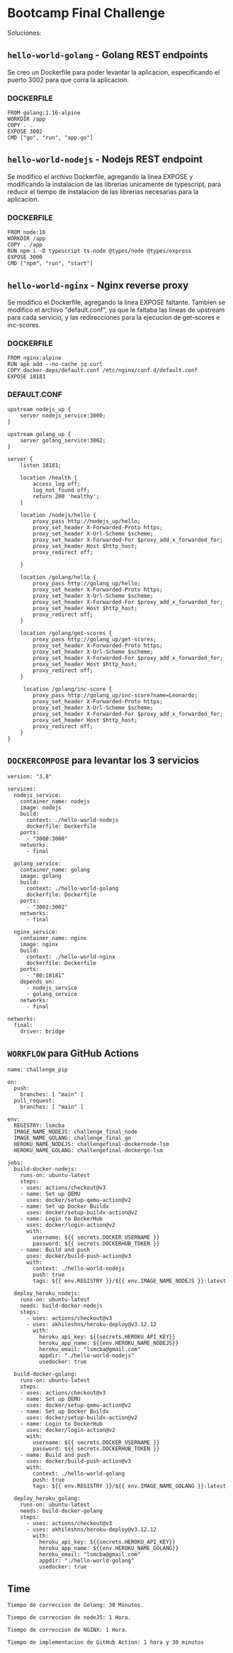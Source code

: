 # Bootcamp Final Challenge

Soluciones:

## `hello-world-golang` - Golang REST endpoints

Se creo un Dockerfile para poder levantar la aplicacion, especificando el puerto 3002 para que corra la aplicacion.

### DOCKERFILE
```
FROM golang:1.16-alpine
WORKDIR /app
COPY . .
EXPOSE 3002
CMD ["go", "run", "app.go"]
```

## `hello-world-nodejs` - Nodejs REST endpoint

Se modifico el archivo Dockerfile, agregando la linea EXPOSE y modificando la instalacion de las librerias unicamente de typescript, para reducir el tiempo de 
instalacion de las librerias necesarias para la aplicacion. 

### DOCKERFILE
```
FROM node:16
WORKDIR /app
COPY . /app
RUN npm i -D typescript ts-node @types/node @types/express
EXPOSE 3000
CMD ["npm", "run", "start"]
```

## `hello-world-nginx` - Nginx reverse proxy

Se modifico el Dockerfile, agregando la linea EXPOSE faltante. Tambien se modifico el archivo "default.conf", ya que le faltaba las lineas de upstream para 
cada servicio, y las redirecciones para la ejecucion de get-scores e inc-scores.

### DOCKERFILE
```
FROM nginx:alpine
RUN apk add --no-cache jq curl
COPY docker-deps/default.conf /etc/nginx/conf.d/default.conf
EXPOSE 18181
```

### DEFAULT.CONF

```
upstream nodejs_up { 
    server nodejs_service:3000;
}

upstream golang_up {
    server golang_service:3002;
}

server {
    listen 18181;
   
    location /health {
        access_log off;
        log_not_found off;
        return 200 'healthy';
    }

    location /nodejs/hello {
        proxy_pass http://nodejs_up/hello;
        proxy_set_header X-Forwarded-Proto https;
		proxy_set_header X-Url-Scheme $scheme;
		proxy_set_header X-Forwarded-For $proxy_add_x_forwarded_for;
		proxy_set_header Host $http_host;
		proxy_redirect off;
        
    }

    location /golang/hello {
        proxy_pass http://golang_up/hello;
        proxy_set_header X-Forwarded-Proto https;
		proxy_set_header X-Url-Scheme $scheme;
		proxy_set_header X-Forwarded-For $proxy_add_x_forwarded_for;
		proxy_set_header Host $http_host;
		proxy_redirect off;
    }
    
    location /golang/get-scores {
        proxy_pass http://golang_up/get-scores;
        proxy_set_header X-Forwarded-Proto https;
		proxy_set_header X-Url-Scheme $scheme;
		proxy_set_header X-Forwarded-For $proxy_add_x_forwarded_for;
		proxy_set_header Host $http_host;
		proxy_redirect off;
    }

     location /golang/inc-score {
        proxy_pass http://golang_up/inc-score?name=Leonardo;
        proxy_set_header X-Forwarded-Proto https;
		proxy_set_header X-Url-Scheme $scheme;
		proxy_set_header X-Forwarded-For $proxy_add_x_forwarded_for;
		proxy_set_header Host $http_host;
		proxy_redirect off;
    }
}
```

## `DOCKERCOMPOSE` para levantar los 3 servicios

```
version: "3.8"

services:
  nodejs_service: 
    container_name: nodejs
    image: nodejs
    build: 
      context: ./hello-world-nodejs
      dockerfile: Dockerfile
    ports:
      - "3000:3000"
    networks:
      - final

  golang_service:
    container_name: golang
    image: golang
    build: 
      context: ./hello-world-golang
      dockerfile: Dockerfile 
    ports: 
      - "3002:3002"
    networks:
      - final

  nginx_service: 
    container_name: nginx
    image: nginx
    build: 
      context: ./hello-world-nginx
      dockerfile: Dockerfile
    ports:
      - "80:18181"
    depends_on:
      - nodejs_service
      - golang_service
    networks:
      - final

networks:
  final:
    driver: bridge
```

## `WORKFLOW` para GitHub Actions

```
name: challenge_pip

on:
  push:
    branches: [ "main" ]
  pull_request:
    branches: [ "main" ]

env:
  REGISTRY: lsmcba
  IMAGE_NAME_NODEJS: challenge_final_node
  IMAGE_NAME_GOLANG: challenge_final_go
  HEROKU_NAME_NODEJS: challengefinal-dockernode-lsm
  HEROKU_NAME_GOLANG: challengefinal-dockergo-lsm
   
jobs:
  build-docker-nodejs:
    runs-on: ubuntu-latest
    steps:
    - uses: actions/checkout@v3
    - name: Set up QEMU
      uses: docker/setup-qemu-action@v2
    - name: Set up Docker Buildx
      uses: docker/setup-buildx-action@v2
    - name: Login to DockerHub
      uses: docker/login-action@v2
      with:
        username: ${{ secrets.DOCKER_USERNAME }}
        password: ${{ secrets.DOCKERHUB_TOKEN }}
    - name: Build and push
      uses: docker/build-push-action@v3
      with:
        context: ./hello-world-nodejs
        push: true
        tags: ${{ env.REGISTRY }}/${{ env.IMAGE_NAME_NODEJS }}:latest

  deploy_heroku_nodejs:
    runs-on: ubuntu-latest
    needs: build-docker-nodejs
    steps:
      - uses: actions/checkout@v3
      - uses: akhileshns/heroku-deploy@v3.12.12 
        with:
          heroku_api_key: ${{secrets.HEROKU_API_KEY}}
          heroku_app_name: ${{env.HEROKU_NAME_NODEJS}}
          heroku_email: "lsmcba@gmail.com"
          appdir: "./hello-world-nodejs"
          usedocker: true
          
  build-docker-golang:
    runs-on: ubuntu-latest
    steps:
    - uses: actions/checkout@v3
    - name: Set up QEMU
      uses: docker/setup-qemu-action@v2
    - name: Set up Docker Buildx
      uses: docker/setup-buildx-action@v2
    - name: Login to DockerHub
      uses: docker/login-action@v2
      with:
        username: ${{ secrets.DOCKER_USERNAME }}
        password: ${{ secrets.DOCKERHUB_TOKEN }}
    - name: Build and push
      uses: docker/build-push-action@v3
      with:
        context: ./hello-world-golang
        push: true
        tags: ${{ env.REGISTRY }}/${{ env.IMAGE_NAME_GOLANG }}:latest

  deploy_heroku_golang:
    runs-on: ubuntu-latest
    needs: build-docker-golang
    steps:
      - uses: actions/checkout@v3
      - uses: akhileshns/heroku-deploy@v3.12.12 
        with:
          heroku_api_key: ${{secrets.HEROKU_API_KEY}}
          heroku_app_name: ${{env.HEROKU_NAME_GOLANG}}
          heroku_email: "lsmcba@gmail.com"
          appdir: "./hello-world-golang"
          usedocker: true
```
          

## Time

`Tiempo de correccion de Golang: 30 Minutos.`

`Tiempo de correccion de nodeJS: 1 Hora.`

`Tiempo de correccion de NGINX: 1 Hora.`

`Tiempo de implementacion de GitHub Action: 1 hora y 30 minutos`
